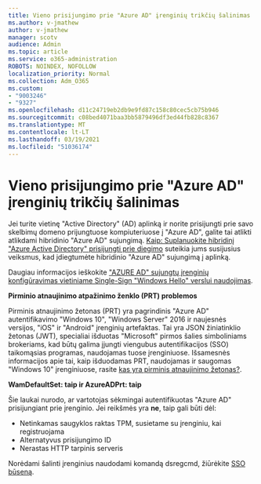 ```yaml
---
title: Vieno prisijungimo prie "Azure AD" įrenginių trikčių šalinimas
ms.author: v-jmathew
author: v-jmathew
manager: scotv
audience: Admin
ms.topic: article
ms.service: o365-administration
ROBOTS: NOINDEX, NOFOLLOW
localization_priority: Normal
ms.collection: Adm_O365
ms.custom:
- "9003246"
- "9327"
ms.openlocfilehash: d11c24719eb2db9e9fd87c158c80cec5cb75b946
ms.sourcegitcommit: c08bed4071baa3bb5879496df3ed44fb828c8367
ms.translationtype: MT
ms.contentlocale: lt-LT
ms.lasthandoff: 03/19/2021
ms.locfileid: "51036174"
---
```

# <a name="troubleshoot-single-sign-on-for-azure-ad-joined-devices"></a>Vieno prisijungimo prie "Azure AD" įrenginių trikčių šalinimas

Jei turite vietinę "Active Directory" (AD) aplinką ir norite prisijungti prie savo skelbimų domeno prijungtuose kompiuteriuose į "Azure AD", galite tai atlikti atlikdami hibridinio "Azure AD" sujungimą. [Kaip: Suplanuokite hibridinį "Azure Active Directory" prisijungti prie diegimo](https://docs.microsoft.com/azure/active-directory/devices/hybrid-azuread-join-plan) suteikia jums susijusius veiksmus, kad įdiegtumėte hibridinio "Azure AD" sujungimą į aplinką.

Daugiau informacijos ieškokite ["AZURE AD" sujungtų įrenginių konfigūravimas vietiniame Single-Sign "Windows Hello" verslui naudojimas](https://docs.microsoft.com/windows/security/identity-protection/hello-for-business/hello-hybrid-aadj-sso-base).

**Pirminio atnaujinimo atpažinimo ženklo (PRT) problemos**

Pirminis atnaujinimo žetonas (PRT) yra pagrindinis "Azure AD" autentifikavimo "Windows 10", "Windows Server" 2016 ir naujesnės versijos, "iOS" ir "Android" įrenginių artefaktas. Tai yra JSON žiniatinklio žetonas (JWT), specialiai išduotas "Microsoft" pirmos šalies simboliniams brokeriams, kad būtų galima įjungti viengubus autentifikacijos (SSO) taikomąsias programas, naudojamas tuose įrenginiuose. Išsamesnės informacijos apie tai, kaip išduodamas PRT, naudojamas ir saugomas "Windows 10" įrenginiuose, rasite [kas yra pirminis atnaujinimo žetonas?](https://docs.microsoft.com/azure/active-directory/devices/concept-primary-refresh-token).

**WamDefaultSet: taip ir AzureADPrt: taip**

Šie laukai nurodo, ar vartotojas sėkmingai autentifikuotas "Azure AD" prisijungiant prie įrenginio. Jei reikšmės yra **ne**, taip gali būti dėl:

- Netinkamas saugyklos raktas TPM, susietame su įrenginiu, kai registruojama
- Alternatyvus prisijungimo ID
- Nerastas HTTP tarpinis serveris

Norėdami šalinti įrenginius naudodami komandą dsregcmd, žiūrėkite [SSO būseną](https://docs.microsoft.com/azure/active-directory/devices/troubleshoot-device-dsregcmd#sso-state).
